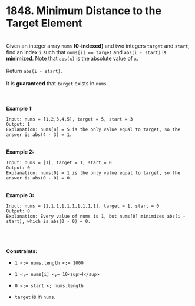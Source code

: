 # 1848. Minimum Distance to the Target Element

<br />Given an integer array `nums` **(0-indexed)** and two integers `target` and `start`, find an index `i` such that `nums[i] == target` and `abs(i - start)` is **minimized**. Note that `abs(x)` is the absolute value of `x`.<br />
<br />Return `abs(i - start)`.<br />
<br />It is **guaranteed** that `target` exists in `nums`.<br />
<br /> <br />
<br />**Example 1:**<br />
```
Input: nums = [1,2,3,4,5], target = 5, start = 3
Output: 1
Explanation: nums[4] = 5 is the only value equal to target, so the answer is abs(4 - 3) = 1.
```
<br />**Example 2:**<br />
```
Input: nums = [1], target = 1, start = 0
Output: 0
Explanation: nums[0] = 1 is the only value equal to target, so the answer is abs(0 - 0) = 0.
```
<br />**Example 3:**<br />
```
Input: nums = [1,1,1,1,1,1,1,1,1,1], target = 1, start = 0
Output: 0
Explanation: Every value of nums is 1, but nums[0] minimizes abs(i - start), which is abs(0 - 0) = 0.
```
<br /> <br />
<br />**Constraints:**<br />

* `1 <;= nums.length <;= 1000`

* `1 <;= nums[i] <;= 10<sup>4</sup>`

* `0 <;= start <; nums.length`

* `target` is in `nums`.